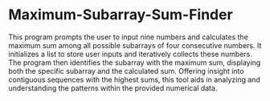 # Maximum-Subarray-Sum-Finder
This program prompts the user to input nine numbers and calculates the maximum sum among all possible subarrays of four consecutive numbers. It initializes a list to store user inputs and iteratively collects these numbers. The program then identifies the subarray with the maximum sum, displaying both the specific subarray and the calculated sum. Offering insight into contiguous sequences with the highest sums, this tool aids in analyzing and understanding the patterns within the provided numerical data.
